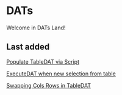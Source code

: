 # DATs

Welcome in DATs Land!

## Last added
[Populate TableDAT via Script](PopulateTableDATViaScript.md)

[ExecuteDAT when new selection from table](ExecuteNewSelectionTable.md)

[Swapping Cols Rows in TableDAT](SwappingColsRowsTable.md)

